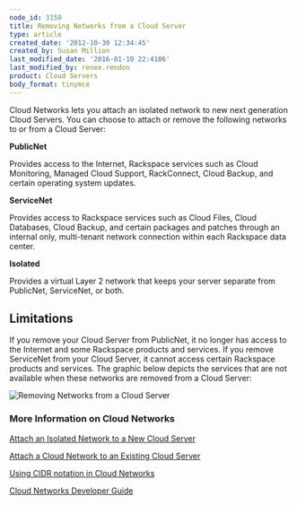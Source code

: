 ```yaml
---
node_id: 3150
title: Removing Networks from a Cloud Server
type: article
created_date: '2012-10-30 12:34:45'
created_by: Susan Million
last_modified_date: '2016-01-10 22:4106'
last_modified_by: renee.rendon
product: Cloud Servers
body_format: tinymce
---
```


Cloud Networks lets you attach an isolated network to new next
generation Cloud Servers. You can choose to attach or remove the
following networks to or from a Cloud Server:

**PublicNet**

Provides access to the Internet, Rackspace services such as Cloud
Monitoring, Managed Cloud Support, RackConnect, Cloud Backup, and
certain operating system updates.

**ServiceNet**

Provides access to Rackspace services such as Cloud Files, Cloud
Databases, Cloud Backup, and certain packages and patches through an
internal only, multi-tenant network connection within each Rackspace
data center.

**Isolated**

Provides a virtual Layer 2 network that keeps your server separate from
PublicNet, ServiceNet, or both.

Limitations
-----------

If you remove your Cloud Server from PublicNet, it no longer has access
to the Internet and some Rackspace products and services. If you remove
ServiceNet from your Cloud Server, it cannot access certain Rackspace
products and services. The graphic below depicts the services that are
not available when these networks are removed from a Cloud Server:

![Removing Networks from a Cloud
Server](http://www.rackspace.com/knowledge_center/sites/default/files/field/image/cloud-networks-infographic-revised4.png)

### More Information on Cloud Networks

[Attach an Isolated Network to a New Cloud
Server](http://www.rackspace.com/knowledge_center/article/create-an-isolated-cloud-network "Attach an Isolated Network to a New Cloud Server")

[Attach a Cloud Network to an Existing Cloud
Server](http://www.rackspace.com/knowledge_center/article/attach-a-cloud-network-to-an-existing-cloud-server "Attach an Isolated Network to an Existing Cloud Server")

[Using CIDR notation in Cloud
Networks](http://www.rackspace.com/knowledge_center/article/using-cidr-notation-in-cloud-networks "CIDR Notation")

[Cloud Networks Developer Guide](https://developer.rackspace.com/docs/)

 

